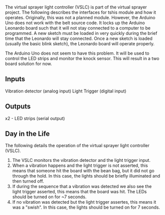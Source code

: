 The virtual sprayer light controller (VSLC) is part of the virtual sprayer project.  The following describes the interfaces for tshis module and how it operates.  Originally, this was not a planned module.  However, the Arduino Uno does not work with the belt source code.  It locks up the Arduino Leonardo board such that it will not stay connected to a computer to be programmed.  A new sketch must be loaded in very quickly during the brief time that the Leonardo will stay connected.  Once a new sketch is loaded (usually the basic blink sketch), the Leonardo board will operate properly.

The Arduino Uno does not seem to have this problem.  It will be used to control the LED strips and monitor the knock sensor.  This will result in a two board solution for now.

Inputs
------
Vibration detector (analog input)
Light Trigger (digital input)

Outputs
-------
x2 - LED strips (serial output)

Day in the Life
----------------
The following details the operation of the virtual sprayer light controller (VSLC).  

1. The VSLC monitors the vibration detector and the light trigger input.
2. When a vibration happens and the light trigger is not asserted, this means that someone hit the board with the bean bag, but it did not go through the hold.  In this case, the lights should be briefly illuminated and then turned off.
3. If during the sequence that a vibration was detected we also see the light trigger asserted, this means that the board was hit.  The LEDs should be turned on for ~7 seconds.
4. If no vibration was detected but the light trigger assertes, this means it was a "swish".  In this case, the lights should be turned on for 7 seconds.